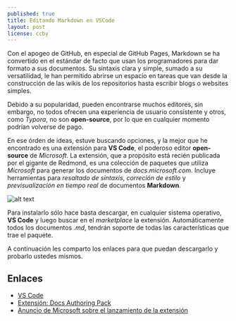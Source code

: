 ```yaml
---
published: true
title: Editando Markdown en VSCode
layout: post
license: ccby
---
```


Con el apogeo de GitHub, en especial de GitHub Pages, Markdown se ha convertido en el estándar de facto que usan los programadores para dar formato a sus documentos. Su sintaxis clara y simple, sumado a su versatilidad, le han permitido abrirse un espacio en tareas que van desde la construcción de las wikis de los repositorios hasta escribir blogs o websites simples.
<!--more-->

Debido a su popularidad, pueden encontrarse muchos editores, sin embargo, no todos ofrecen una experiencia de usuario consistente y otros, como *Typora*, no son **open-source**, por lo que en cualquier momento podrían volverse de pago.

En ese órden de ideas, estuve buscando opciones, y la mejor que he encontrado es una extensión para **VS Code**, el poderoso editor **open-source** de *Microsoft*. La extensión, que a propósito está recién publicada por el gigante de Redmond, es una colección de paquetes que utiliza *Microsoft* para generar los documentos de *docs.microsoft.com*. Incluye herramientas para *resaltado de sintaxis*, *correción de estilo* y *previsualización en tiempo real* de documentos **Markdown**.

![alt text][previewtool]

Para instalarlo sólo hace basta descargar, en cualquier sistema operativo, **VS Code** y luego buscar en el *marketplace* la extensión. Automáticamente todos los documentos *.md*, tendrán soporte de todas las características que trae el paquete.

A continuación les comparto los enlaces para que puedan descargarlo y probarlo ustedes mismos.

## Enlaces

* [VS Code](https://code.visualstudio.com/)
* [Extensión: Docs Authoring Pack](https://marketplace.visualstudio.com/items?itemName=docsmsft.docs-authoring-pack)
* [Anuncio de Microsoft sobre el lanzamiento de la extensión](https://docs.microsoft.com/en-us/teamblog/docs-extension)

[previewtool]: https://docs.microsoft.com/en-us/teamblog/media/docs-extension/preview.gif "Editando Markwdown en VSCode"
